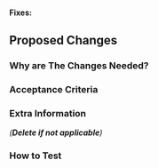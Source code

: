 #### Fixes: 

## Proposed Changes


### Why are The Changes Needed?


### Acceptance Criteria


### Extra Information
_(**Delete if not applicable**)_


### How to Test